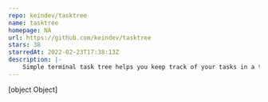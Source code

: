```yaml
---
repo: keindev/tasktree
name: tasktree
homepage: NA
url: https://github.com/keindev/tasktree
stars: 38
starredAt: 2022-02-23T17:38:13Z
description: |-
    Simple terminal task tree helps you keep track of your tasks in a tree structure
---
```


[object Object]
